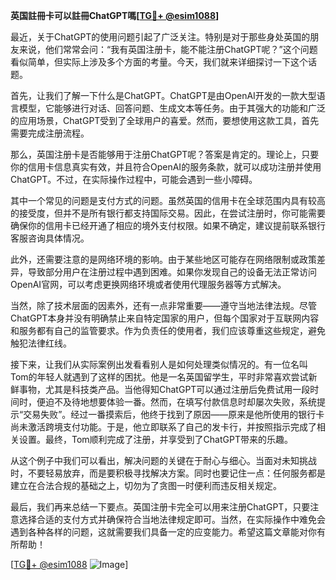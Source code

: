 **英国註冊卡可以註冊ChatGPT嗎[[TG💪+ @esim1088](https://t.me/s/esim1088)]**

最近，关于ChatGPT的使用问题引起了广泛关注。特别是对于那些身处英国的朋友来说，他们常常会问：“我有英国注册卡，能不能注册ChatGPT呢？”这个问题看似简单，但实际上涉及多个方面的考量。今天，我们就来详细探讨一下这个话题。

首先，让我们了解一下什么是ChatGPT。ChatGPT是由OpenAI开发的一款大型语言模型，它能够进行对话、回答问题、生成文本等任务。由于其强大的功能和广泛的应用场景，ChatGPT受到了全球用户的喜爱。然而，要想使用这款工具，首先需要完成注册流程。

那么，英国注册卡是否能够用于注册ChatGPT呢？答案是肯定的。理论上，只要你的信用卡信息真实有效，并且符合OpenAI的服务条款，就可以成功注册并使用ChatGPT。不过，在实际操作过程中，可能会遇到一些小障碍。

其中一个常见的问题是支付方式的问题。虽然英国的信用卡在全球范围内具有较高的接受度，但并不是所有银行都支持国际交易。因此，在尝试注册时，你可能需要确保你的信用卡已经开通了相应的境外支付权限。如果不确定，建议提前联系银行客服咨询具体情况。

此外，还需要注意的是网络环境的影响。由于某些地区可能存在网络限制或政策差异，导致部分用户在注册过程中遇到困难。如果你发现自己的设备无法正常访问OpenAI官网，可以考虑更换网络环境或者使用代理服务器等方式解决。

当然，除了技术层面的因素外，还有一点非常重要——遵守当地法律法规。尽管ChatGPT本身并没有明确禁止来自特定国家的用户，但每个国家对于互联网内容和服务都有自己的监管要求。作为负责任的使用者，我们应该尊重这些规定，避免触犯法律红线。

接下来，让我们从实际案例出发看看别人是如何处理类似情况的。有一位名叫Tom的年轻人就遇到了这样的困扰。他是一名英国留学生，平时非常喜欢尝试新鲜事物，尤其是科技类产品。当他得知ChatGPT可以通过注册后免费试用一段时间时，便迫不及待地想要体验一番。然而，在填写付款信息时却屡次失败，系统提示“交易失败”。经过一番摸索后，他终于找到了原因——原来是他所使用的银行卡尚未激活跨境支付功能。于是，他立即联系了自己的发卡行，并按照指示完成了相关设置。最终，Tom顺利完成了注册，并享受到了ChatGPT带来的乐趣。

从这个例子中我们可以看出，解决问题的关键在于耐心与细心。当面对未知挑战时，不要轻易放弃，而是要积极寻找解决方案。同时也要记住一点：任何服务都是建立在合法合规的基础之上，切勿为了贪图一时便利而违反相关规定。

最后，我们再来总结一下要点。英国注册卡完全可以用来注册ChatGPT，只要注意选择合适的支付方式并确保符合当地法律规定即可。当然，在实际操作中难免会遇到各种各样的问题，这就需要我们具备一定的应变能力。希望这篇文章能对你有所帮助！

[[TG💪+ @esim1088](https://t.me/s/esim1088) ![Image](https://i.postimg.cc/4NQfJmqS/Snipaste-2025-05-13-00-14-12.png)]